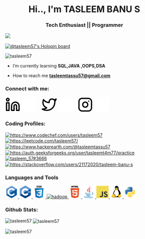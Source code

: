 <h1 align="center">Hi.., I'm TASLEEM BANU S</h1>
<h3 align="center">Tech Enthusiast || Programmer </h3>

![](https://komarev.com/ghpvc/?username=theonlyanson&color=brightgreen&styl=plastic)

[![@tasleem57's Holopin board](https://holopin.io/api/user/board?user=tasleem57)](https://www.holopin.io/@tasleem57#)

<p align="left"> <img src="https://komarev.com/ghpvc/?username=tasleem57&label=Profile%20views&color=0e75b6&style=flat" alt="tasleem57" /> </p>

- I’m currently learning **SQL,JAVA ,OOPS,DSA**

- How to reach me **tasleemtassu57@gmail.com**

### Connect with me:
[![website](./img/linkedin-light.svg)](https://www.linkedin.com/in/tasleem-banu-s-924858236/#gh-light-mode-only)
[![website](./img/linkedin-dark.svg)](https://www.linkedin.com/in/tasleem-banu-s-924858236/#gh-dark-mode-only)
&nbsp;&nbsp;
[![website](./img/twitter-light.svg)](https://twitter.com/57Tasleem#gh-light-mode-only)
[![website](./img/twitter-dark.svg)](https://twitter.com/57Tasleem#gh-dark-mode-only)
&nbsp;&nbsp;
[![website](./img/instagram-light.svg)](#gh-light-mode-only)
[![website](./img/instagram-dark.svg)](#gh-dark-mode-only)


<h3 align="left">Coding Profiles:</h3>
<p align="left">
<a href="https://www.codechef.com/users/https://www.codechef.com/users/tasleem57" target="blank"><img align="center" src="https://cdn.jsdelivr.net/npm/simple-icons@3.1.0/icons/codechef.svg" alt="https://www.codechef.com/users/tasleem57" height="30" width="40" /></a>
<a href="https://www.leetcode.com/https://leetcode.com/tasleem57/" target="blank"><img align="center" src="https://raw.githubusercontent.com/rahuldkjain/github-profile-readme-generator/master/src/images/icons/Social/leet-code.svg" alt="https://leetcode.com/tasleem57/" height="30" width="40" /></a>
<a href="https://www.hackerearth.com/https://www.hackerearth.com/@tasleemtassu57" target="blank"><img align="center" src="https://raw.githubusercontent.com/rahuldkjain/github-profile-readme-generator/master/src/images/icons/Social/hackerearth.svg" alt="https://www.hackerearth.com/@tasleemtassu57" height="30" width="40" /></a>
<a href="https://auth.geeksforgeeks.org/user/https://auth.geeksforgeeks.org/user/tasleemt4m77/practice" target="blank"><img align="center" src="https://raw.githubusercontent.com/rahuldkjain/github-profile-readme-generator/master/src/images/icons/Social/geeks-for-geeks.svg" alt="https://auth.geeksforgeeks.org/user/tasleemt4m77/practice" height="30" width="40" /></a>
<a href="https://discord.gg/tasleem_57#3666" target="blank"><img align="center" src="https://raw.githubusercontent.com/rahuldkjain/github-profile-readme-generator/master/src/images/icons/Social/discord.svg" alt="tasleem_57#3666" height="30" width="40" /></a>
<a href="https://stackoverflow.com/users/https://stackoverflow.com/users/21172020/tasleem-banu-s" target="blank"><img align="center" src="https://raw.githubusercontent.com/rahuldkjain/github-profile-readme-generator/master/src/images/icons/Social/stack-overflow.svg" alt="https://stackoverflow.com/users/21172020/tasleem-banu-s" height="30" width="40" /></a>
</p>

<h3 align="left">Languages and Tools </h3>
<p align="left"> <a href="https://www.cprogramming.com/" target="_blank" rel="noreferrer"> <img src="https://raw.githubusercontent.com/devicons/devicon/master/icons/c/c-original.svg" alt="c" width="40" height="40"/> </a> <a href="https://www.w3schools.com/cpp/" target="_blank" rel="noreferrer"> <img src="https://raw.githubusercontent.com/devicons/devicon/master/icons/cplusplus/cplusplus-original.svg" alt="cplusplus" width="40" height="40"/> </a> <a href="https://www.w3schools.com/css/" target="_blank" rel="noreferrer"> <img src="https://raw.githubusercontent.com/devicons/devicon/master/icons/css3/css3-original-wordmark.svg" alt="css3" width="40" height="40"/> </a> <a href="https://hadoop.apache.org/" target="_blank" rel="noreferrer"> <img src="https://www.vectorlogo.zone/logos/apache_hadoop/apache_hadoop-icon.svg" alt="hadoop" width="40" height="40"/> </a> <a href="https://www.w3.org/html/" target="_blank" rel="noreferrer"> <img src="https://raw.githubusercontent.com/devicons/devicon/master/icons/html5/html5-original-wordmark.svg" alt="html5" width="40" height="40"/> </a> <a href="https://www.java.com" target="_blank" rel="noreferrer"> <img src="https://raw.githubusercontent.com/devicons/devicon/master/icons/java/java-original.svg" alt="java" width="40" height="40"/> </a> <a href="https://developer.mozilla.org/en-US/docs/Web/JavaScript" target="_blank" rel="noreferrer"> <img src="https://raw.githubusercontent.com/devicons/devicon/master/icons/javascript/javascript-original.svg" alt="javascript" width="40" height="40"/> </a> <a href="https://www.linux.org/" target="_blank" rel="noreferrer"> <img src="https://raw.githubusercontent.com/devicons/devicon/master/icons/linux/linux-original.svg" alt="linux" width="40" height="40"/> </a> <a href="https://www.python.org" target="_blank" rel="noreferrer"> <img src="https://raw.githubusercontent.com/devicons/devicon/master/icons/python/python-original.svg" alt="python" width="40" height="40"/> </a> </p>

### Github Stats:
<!--
<img alt="tasleem57's Activity Graph" src="https://activity-graph.herokuapp.com/graph?username=tasleem57=react-dark&area=true" width="100%">
-->
<p><img align="left" src="https://github-readme-stats.vercel.app/api/top-langs?username=tasleem57&show_icons=true&locale=en&layout=compact" alt="tasleem57" /></p>

<p>&nbsp;<img align="center" src="https://github-readme-stats.vercel.app/api?username=tasleem57&show_icons=true&locale=en" alt="tasleem57" /></p>

<p><img align="center" src="https://github-readme-streak-stats.herokuapp.com/?user=tasleem57&" alt="tasleem57" /></p>
